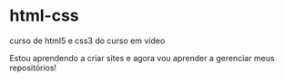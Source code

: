 # html-css
curso de html5 e css3 do curso em vídeo

Estou aprendendo a criar sites e agora vou aprender a gerenciar meus repositórios!